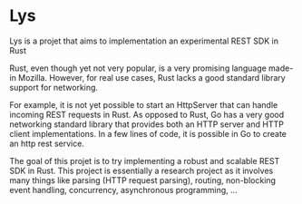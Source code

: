 Lys
=====

Lys is a projet that aims to implementation an experimental REST SDK in Rust

Rust, even though yet not very popular, is a very promising language made-in Mozilla.
However, for real use cases, Rust lacks a good standard library support for networking.

For example, it is not yet possible to start an HttpServer that can handle incoming
REST requests in Rust.
As opposed to Rust, Go has a very good networking standard library that provides both
an HTTP server and HTTP client implementations. In a few lines of code, it is possible
in Go to create an http rest service.

The goal of this projet is to try implementing a robust and scalable REST SDK in Rust.
This project is essentially a research project as it involves many things like parsing
(HTTP request parsing), routing, non-blocking event handling, concurrency, asynchronous
programming, ...

